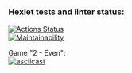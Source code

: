 ### Hexlet tests and linter status:
[![Actions Status](https://github.com/malagerin/java-project-61/actions/workflows/hexlet-check.yml/badge.svg)](https://github.com/malagerin/java-project-61/actions)  
[![Maintainability](https://api.codeclimate.com/v1/badges/de18b7086142b7e85b03/maintainability)](https://codeclimate.com/github/malagerin/java-project-61/maintainability)  
  
Game "2 - Even":  
[![asciicast](https://asciinema.org/a/vq7gT7ndYyssTnsP2tm8JCsaF.svg)](https://asciinema.org/a/vq7gT7ndYyssTnsP2tm8JCsaF)  
